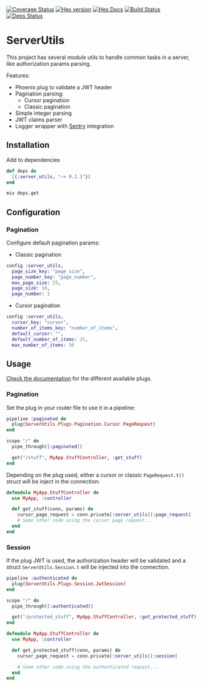 [![Coverage Status](https://coveralls.io/repos/github/heyorbit/elixir-server-utils/badge.svg?branch=master)](https://coveralls.io/github/heyorbit/elixir-server-utils?branch=master)
[![Hex version](https://img.shields.io/hexpm/v/sippet.svg "Hex version")](https://hex.pm/packages/server_utils)
[![Hex Docs](https://img.shields.io/badge/hex-docs-9768d1.svg)](https://hexdocs.pm/server_utils)
[![Build Status](https://travis-ci.org/heyorbit/elixir-server-utils.svg?branch=master)](https://travis-ci.org/heyorbit/elixir-server-utils)
[![Deps Status](https://beta.hexfaktor.org/badge/all/github/heyorbit/elixir-server-utils.svg)](https://beta.hexfaktor.org/github/heyorbit/elixir-server-utils)

# ServerUtils

This project has several module utils to handle common tasks in a server, like authorization params parsing.

Features:

  * Phoenix plug to validate a JWT header
  * Pagination parsing:
    * Cursor pagination
    * Classic pagination
  * Simple integer parsing
  * JWT claims parser
  * Logger wrapper with [Sentry](https://sentry.io/welcome/) integration

## Installation

Add to dependencies

```elixir
def deps do
  [{:server_utils, "~> 0.2.3"}]
end
```

```bash
mix deps.get
```

## Configuration

### Pagination

Configure default pagination params:

* Classic pagination

```elixir
config :server_utils,
  page_size_key: "page_size",
  page_number_key: "page_number",
  max_page_size: 25,
  page_size: 10,
  page_number: 1
```

* Cursor pagination

```elixir
config :server_utils,
  cursor_key: "cursor",
  number_of_items_key: "number_of_items",
  default_cursor: "",
  default_number_of_items: 25,
  max_number_of_items: 50
```

## Usage

[Check the documentation](https://hexdocs.pm/server_utils) for the different available plugs.

### Pagination

Set the plug in your router file to use it in a pipeline:

```elixir
pipeline :paginated do
  plug(ServerUtils.Plugs.Pagination.Cursor.PageRequest)
end

scope "/" do
  pipe_through([:paginated])

  get("/stuff", MyApp.StuffController, :get_stuff)
end
```

Depending on the plug used, either a cursor or classic `PageRequest.t()` struct will be inject in the connection:

```elixir
defmodule MyApp.StuffController do
  use MyApp, :controller

  def get_stuff(conn, params) do
    cursor_page_request = conn.private[:server_utils][:page_request]
    # Some other code using the cursor page request...
  end
end
```

### Session

If the plug JWT is used, the authorization header will be validated and a struct `ServerUtils.Session.t` will be injected into the connection.

```elixir
pipeline :authenticated do
  plug(ServerUtils.Plugs.Session.JwtSession)
end

scope "/" do
  pipe_through([:authenticated])

  get("/protected_stuff", MyApp.StuffController, :get_protected_stuff)
end
```

```elixir
defmodule MyApp.StuffController do
  use MyApp, :controller

  def get_protected_stuff(conn, params) do
    cursor_page_request = conn.private[:server_utils][:session]

    # Some other code using the authenticated request...
  end
end
```

